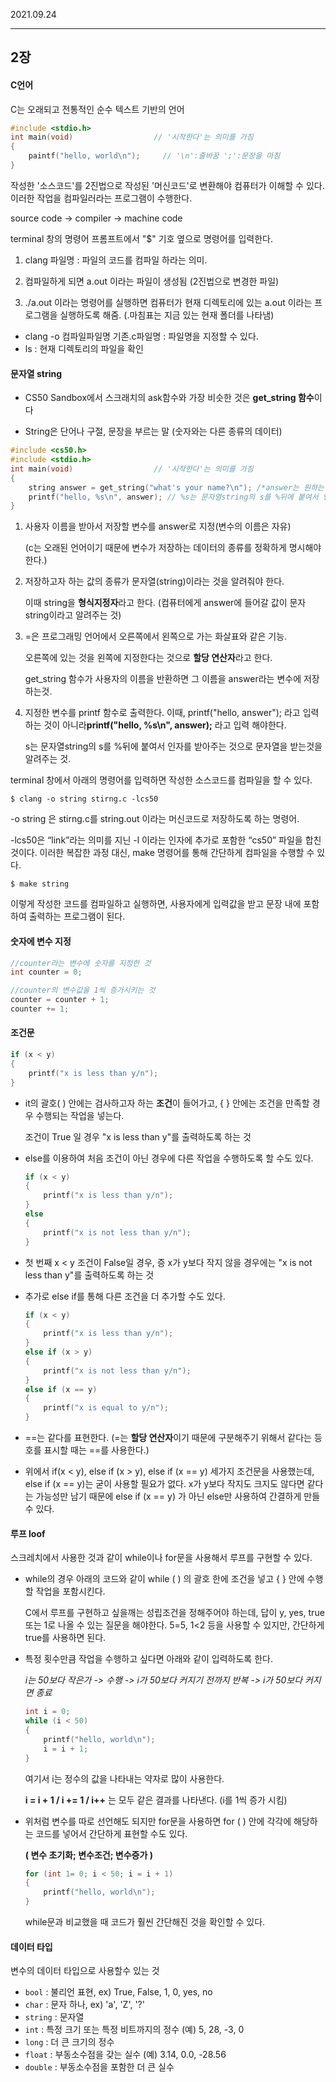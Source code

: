 2021.09.24

------

## 2장

#### C언어

C는 오래되고 전통적인 순수 텍스트 기반의 언어

```c
#include <stdio.h>
int main(void)					// '시작한다'는 의미를 가짐
{
    paintf("hello, world\n");     // '\n':줄바꿈 ';':문장을 마침
}
```

작성한 '소스코드'를 2진법으로 작성된 '머신코드'로 변환해야 컴퓨터가 이해할 수 있다. 이러한 작업을 컴파일러라는 프로그램이 수행한다.

source code -> compiler -> machine code

 terminal 창의 명령어 프롬프트에서 "$" 기호 옆으로 명령어를 입력한다.

1. clang 파일명 : 파일의 코드를 컴파일 하라는 의미.

2. 컴파일하게 되면 a.out 이라는 파일이 생성됨 (2진법으로 변경한 파일)

3. ./a.out 이라는 명령어를 실행하면 컴퓨터가 현재 디렉토리에 있는 a.out 이라는 프로그램을 실행하도록 해줌. (.마침표는 지금 있는 현재 폴더를 나타냄)

   <!--줄바꿈 시에 백슬래시가 원화 표시로 보이는 경우가 있는데 한글 윈도우에서는 원화 표시를 해주기 때문에 그렇게 나오는 것이므로 문제 없다.-->

- clang -o 컴파일파일명 기존.c파일명 : 파일명을 지정할 수 있다.
- ls : 현재 디렉토리의 파일을 확인



#### 문자열 string

- CS50 Sandbox에서 스크래치의 ask함수와 가장 비슷한 것은 **get_string 함수**이다

- String은 단어나 구절, 문장을 부르는 말 (숫자와는 다른 종류의 데이터)

```c
#include <cs50.h>
#include <stdio.h>
int main(void)					// '시작한다'는 의미를 가짐
{
    string answer = get_string("what's your name?\n"); /*answer는 원하는 변수로 정해도 무관함*/
    printf("hello, %s\n", answer); // %s는 문자열string의 s를 %뒤에 붙여서 인자를 받아준다.
}
```

1. 사용자 이름을 받아서 저장할 변수를 answer로 지정(변수의 이름은 자유)

   (c는 오래된 언어이기 때문에 변수가 저장하는 데이터의 종류를 정확하게 명시해야 한다.)

2. 저장하고자 하는 값의 종류가 문자열(string)이라는 것을 알려줘야 한다.

   이때 string을 **형식지정자**라고 한다. (컴퓨터에게 answer에 들어갈 값이 문자string이라고 알려주는 것)

3. =은 프로그래밍 언어에서 오른쪽에서 왼쪽으로 가는 화살표와 같은 기능.

   오른쪽에 있는 것을 왼쪽에 지정한다는 것으로 **할당 연산자**라고 한다.

   get_string 함수가 사용자의 이름을 반환하면 그 이름을 answer라는 변수에 저장 하는것.

4. 지정한 변수를 printf 함수로 출력한다. 이때,  printf("hello, answer"); 라고 입력하는 것이 아니라**printf("hello, %s\n", answer);** 라고 입력 해야한다.

   s는 문자열string의 s를 %뒤에 붙여서 인자를 받아주는 것으로 문자열을 받는것을 알려주는 것.

terminal 창에서 아래의 명령어를 입력하면 작성한 소스코드를 컴파일을 할 수 있다.

``` terminal
$ clang -o string stirng.c -lcs50
```

-o string 은 stirng.c를 string.out 이라는 머신코드로 저장하도록 하는 명령어.

-lcs50은 “link”라는 의미를 지닌 -l 이라는 인자에 추가로 포함한 “cs50” 파일을 합친 것이다. 이러한 복잡한 과정 대신, make 명령어를 통해 간단하게 컴파일을 수행할 수 있다.

``` terminal
$ make string
```

이렇게 작성한 코드를 컴파일하고 실행하면, 사용자에게 입력값을 받고 문장 내에 포함하여 출력하는 프로그램이 된다.



#### 숫자에 변수 지정

```c
//counter라는 변수에 숫자를 지정한 것
int counter = 0;

//counter의 변수값을 1씩 증가시키는 것
counter = counter + 1;
counter += 1;
```



#### 조건문

```c
if (x < y)
{
    printf("x is less than y/n");
}
```

- it의 괄호( ) 안에는 검사하고자 하는 **조건**이 들어가고, { } 안에는 조건을 만족할 경우 수행되는 작업을 넣는다.

  조건이 True 일 경우 "x is less than y"를 출력하도록 하는 것

- else를 이용하여 처음 조건이 아닌 경우에 다른 작업을 수행하도록 할 수도 있다.

  ```c
  if (x < y)
  {
      printf("x is less than y/n");
  }
  else
  {
      printf("x is not less than y/n");
  }
  ```

- 첫 번째 x < y 조건이 False일 경우, 증 x가 y보다 작지 않을 경우에는 "x is not less than y"를 출력하도록 하는 것

- 추가로 else if를 통해 다른 조건을 더 추가할 수도 있다.

  ```c
  if (x < y)
  {
      printf("x is less than y/n");
  }
  else if (x > y)
  {
      printf("x is not less than y/n");
  }
  else if (x == y)
  {
      printf("x is equal to y/n");
  }
  ```

- ==는 같다를 표현한다. (=는 **할당 연산자**이기 때문에 구분해주기 위해서 같다는 등호를 표시할 때는 ==를 사용한다.)

- 위에서 if(x < y), else if (x > y), else if (x == y) 세가지 조건문을 사용했는데, else if (x == y)는 굳이 사용할 필요가 없다. x가 y보다 작지도 크지도 않다면 같다는 가능성만 남기 때문에 else if (x == y) 가 아닌 else만 사용하여 간결하게 만들 수 있다.



#### 루프 loof

스크레치에서 사용한 것과 같이 while이나 for문을 사용해서 루프를 구현할 수 있다.

- while의 경우 아래의 코드와 같이 while ( ) 의 괄호 한에 조건을 넣고 { } 안에 수행할 작업을 포함시킨다.

  C에서 루프를 구현하고 싶을깨는 성립조건을 정해주어야 하는데, 답이 y, yes, true 또는 1로 나올 수 있는 질문을 해야한다. 5=5, 1<2 등을 사용할 수 있지만, 간단하게 true를 사용하면 된다.

- 특정 횟수만큼 작업을 수행하고 싶다면 아래와 같이 입력하도록 한다.

  *i는 50보다 작은가 -> 수행 -> i가 50보다 커지기 전까지 반복 -> i가 50보다 커지면 종료*

  ```c
  int i = 0;
  while (i < 50)
  {
      printf("hello, world\n");
      i = i + 1;
  }
  ```

  여기서 i는 정수의 값을 나타내는 약자로 많이 사용한다.

  **i = i + 1  /  i += 1  /   i++** 는 모두 같은 결과를 나타낸다. (i를 1씩 증가 시킴)

- 위처럼 변수를 따로 선언해도 되지만 for문을 사용하면 for ( ) 안에 각각에 해당하는 코드를 넣어서 간단하게 표현할 수도 있다.

  **( 변수 초기화; 변수조건; 변수증가 )**

  ```c
  for (int 1= 0; i < 50; i = i + 1)
  {
      printf("hello, world\n");
  }
  ```

  while문과 비교했을 때 코드가 훨씬 간단해진 것을 확인할 수 있다.

  

#### 데이터 타입

변수의 데이터 타입으로 사용할수 있는 것

- `bool` : 불리언 표현, ex) True, False, 1, 0, yes, no
- `char` : 문자 하나, ex) 'a', 'Z', '?'
- `string` : 문자열
- `int` : 특정 크기 또는 특정 비트까지의 정수 (예) 5, 28, -3, 0
- `long` : 더 큰 크기의 정수
- `float` : 부동소수점을 갖는 실수 (예) 3.14, 0.0, -28.56
- `double` : 부동소수점을 포함한 더 큰 실수

